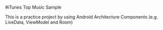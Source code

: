 #iTunes Top Music Sample

This is a practice project by using Android Architecture Components
(e.g. LiveData, ViewModel and Room)